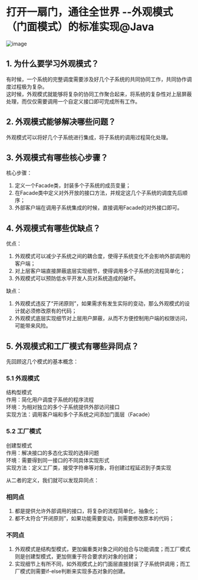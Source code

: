 # 打开一扇门，通往全世界 --外观模式（门面模式）的标准实现@Java
![image](https://user-images.githubusercontent.com/64548919/131222666-57a95003-d01e-4155-9a21-89fe80a06b42.png)
## 1. 为什么要学习外观模式？
有时候，一个系统的完整调度需要涉及好几个子系统的共同协同工作，共同协作调度过程极为复杂。      
这时候，外观模式就能够将复杂的协同工作聚合起来，将系统的复杂性对上层屏蔽处理，而仅仅需要调用一个自定义接口即可完成所有工作。      
## 2. 外观模式能够解决哪些问题？
外观模式可以将好几个子系统进行集成，将子系统的调用过程简化处理。      
      
## 3. 外观模式有哪些核心步骤？
核心步骤：     
1. 定义一个Facade类，封装多个子系统的成员变量；      
2. 在Facade类中定义对外开放的接口方法，并规定这几个子系统的调度先后顺序；     
3. 外部客户端在调用子系统集成的时候，直接调用Facade的对外接口即可。      

## 4. 外观模式有哪些优缺点？
优点：       
1. 外观模式可以减少子系统之间的耦合度，使得子系统变化不会影响外部调用的客户端；       
2. 对上层客户端直接屏蔽底层实现细节，使得调用多个子系统的流程简单化；      
3. 外观模式可以预防低水平开发人员对系统造成的破坏。      

缺点：      
1. 外观模式违反了“开闭原则”，如果需求有发生实际的变动，那么外观模式的设计就必须修改原有的代码；       
2. 外观模式底层实现细节对上层用户屏蔽，从而不方便控制用户端的权限访问，可能带来风险。       
## 5. 外观模式和工厂模式有哪些异同点？
先回顾这几个模式的基本概念：        
### 5.1 外观模式
结构型模式       
作用：简化用户调度子系统的程序流程      
环境：为相对独立的多个子系统提供外部访问接口       
实现方法：调用客户端和多个子系统之间添加门面层（Facade）        

### 5.2 工厂模式
创建型模式      
作用：解决接口的多态化实现的选择问题        
环境：需要得到同一接口的不同具体实现形式       
实现方法：定义工厂类，接受字符串等对象，将创建过程延迟到子类实现      

从二者的定义，我们就可以发现异同点：       
### 相同点
1. 都是提供允许外部调用的接口，将复杂的流程简单化，抽象化；       
2. 都不太符合“开闭原则”，如果功能需要变动，则需要修改原本的代码；         

### 不同点
1. 外观模式是结构型模式，更加偏重类对象之间的组合与功能调度；而工厂模式则是创建型模式，更加侧重于符合要求的对象的创建；       
2. 实现细节上有所不同，如外观模式上的门面层直接封装了子系统供调用；而工厂模式则需要if-else判断来实现多态对象的创建。

